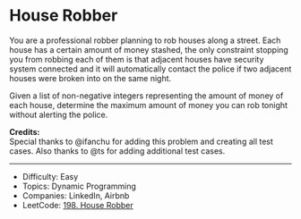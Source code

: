 # House Robber

You are a professional robber planning to rob houses along a street. Each house has a certain amount of money stashed, the only constraint stopping you from robbing each of them is that adjacent houses have security system connected and it will automatically contact the police if two adjacent houses were broken into on the same night.

Given a list of non-negative integers representing the amount of money of each house, determine the maximum amount of money you can rob tonight without alerting the police.

**Credits:**  
Special thanks to @ifanchu for adding this problem and creating all test cases. Also thanks to @ts for adding additional test cases.

---

* Difficulty: Easy
* Topics: Dynamic Programming
* Companies: LinkedIn, Airbnb
* LeetCode: [198. House Robber](https://leetcode.com/problems/house-robber/description/)
